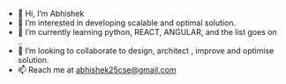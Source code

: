 - 👋 Hi, I’m Abhishek
- 👀 I’m interested in developing scalable and optimal solution.
- 🌱 I’m currently learning python, REACT, ANGULAR, and the list goes on ..
- 💞️ I’m looking to collaborate to design, architect , improve and optimise solution.
- 📫 Reach me at abhishek25cse@gmail.com
<!---
abhishek25cse/abhishek25cse is a ✨ special ✨ repository because its `README.md` (this file) appears on your GitHub profile.
You can click the Preview link to take a look at your changes.
--->

